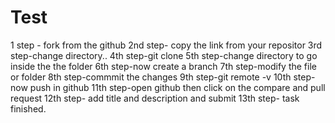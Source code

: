 # Test

1 step - fork from the github
2nd step- copy the link from your repositor
3rd step-change directory..
4th step-git clone
5th step-change directory to go inside the the folder
6th step-now create a branch
7th step-modify the file or folder
8th step-commmit the changes
9th step-git remote -v
10th step-now push in github
11th step-open github then click on the compare and pull request
12th step- add title and description and submit
13th step- task finished.